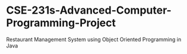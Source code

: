 # CSE-231s-Advanced-Computer-Programming-Project
Restaurant Management System using Object Oriented Programming in Java
